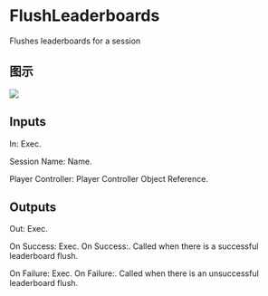 # FlushLeaderboards

Flushes leaderboards for a session

## 图示

![]($-20221218-20162465.png)

## Inputs

In: Exec.

Session Name: Name.

Player Controller: Player Controller Object Reference.  

## Outputs

Out: Exec.

On Success: Exec. On Success:. Called when there is a successful leaderboard flush.

On Failure: Exec. On Failure:. Called when there is an unsuccessful leaderboard flush.

